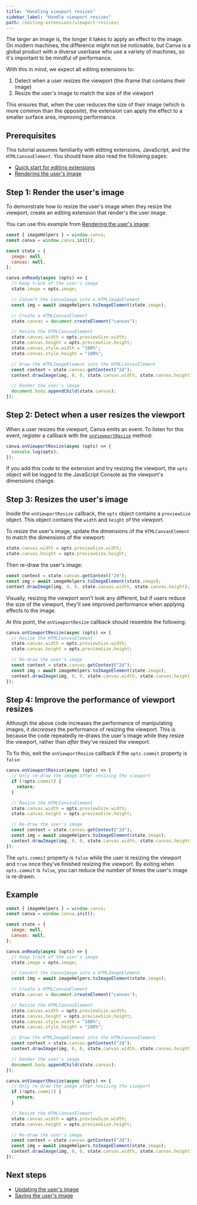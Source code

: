 ```yaml
---
title: "Handling viewport resizes"
sidebar_label: "Handle viewport resizes"
path: /editing-extensions/viewport-resizes/
---
```


The larger an image is, the longer it takes to apply an effect to the image. On modern machines, the difference might not be noticeable, but Canva is a global product with a diverse userbase who use a variety of machines, so it's important to be mindful of performance.

With this in mind, we expect all editing extensions to:

1.  Detect when a user resizes the viewport (the iframe that contains their image)
2.  Resize the user's image to match the size of the viewport

This ensures that, when the user reduces the size of their image (which is more common than the opposite), the extension can apply the effect to a smaller surface area, improving performance.

## Prerequisites

This tutorial assumes familiarity with editing extensions, JavaScript, and the `HTMLCanvasElement`. You should have also read the following pages:

- [Quick start for editing extensions](./quick-start.md)
- [Rendering the user's image](./render-image.md)

## Step 1: Render the user's image

To demonstrate how to resize the user's image when they resize the viewport, create an editing extension that render's the user image.

You can use this example from [Rendering the user's image](./render-image.md):

```javascript
const { imageHelpers } = window.canva;
const canva = window.canva.init();

const state = {
  image: null,
  canvas: null,
};

canva.onReady(async (opts) => {
  // Keep track of the user's image
  state.image = opts.image;

  // Convert the CanvaImage into a HTMLImageElement
  const img = await imageHelpers.toImageElement(state.image);

  // Create a HTMLCanvasElement
  state.canvas = document.createElement("canvas");

  // Resize the HTMLCanvasElement
  state.canvas.width = opts.previewSize.width;
  state.canvas.height = opts.previewSize.height;
  state.canvas.style.width = "100%";
  state.canvas.style.height = "100%";

  // Draw the HTMLImageElement into the HTMLCanvasElement
  const context = state.canvas.getContext("2d");
  context.drawImage(img, 0, 0, state.canvas.width, state.canvas.height);

  // Render the user's image
  document.body.appendChild(state.canvas);
});
```

<!-- TODO: Provide a Glitch project -->

## Step 2: Detect when a user resizes the viewport

When a user resizes the viewport, Canva emits an event. To listen for this event, register a callback with the [`onViewportResize`](./api/canva-api-client/on-viewport-resize.md) method:

```javascript
canva.onViewportResize(async (opts) => {
  console.log(opts);
});
```

If you add this code to the extension and try resizing the viewport, the `opts` object will be logged to the JavaScript Console as the viewport's dimensions change.

<!-- IMAGE -->

## Step 3: Resizes the user's image

Inside the `onViewportResize` callback, the `opts` object contains a `previewSize` object. This object contains the `width` and `height` of the viewport.

To resize the user's image, update the dimensions of the `HTMLCanvasElement` to match the dimensions of the viewport:

```javascript
state.canvas.width = opts.previewSize.width;
state.canvas.height = opts.previewSize.height;
```

Then re-draw the user's image:

```javascript
const context = state.canvas.getContext("2d");
const img = await imageHelpers.toImageElement(state.image);
context.drawImage(img, 0, 0, state.canvas.width, state.canvas.height);
```

Visually, resizing the viewport won't look any different, but if users reduce the size of the viewport, they'll see improved performance when applying effects to the image.

At this point, the `onViewportResize` callback should resemble the following:

```javascript
canva.onViewportResize(async (opts) => {
  // Resize the HTMLCanvasElement
  state.canvas.width = opts.previewSize.width;
  state.canvas.height = opts.previewSize.height;

  // Re-draw the user's image
  const context = state.canvas.getContext("2d");
  const img = await imageHelpers.toImageElement(state.image);
  context.drawImage(img, 0, 0, state.canvas.width, state.canvas.height);
});
```

## Step 4: Improve the performance of viewport resizes

Although the above code increases the performance of manipulating images, it _decreases_ the performance of resizing the viewport. This is because the code repeatedly re-draws the user's image while they resize the viewport, rather than _after_ they've resized the viewport.

To fix this, exit the `onViewportResize` callback if the `opts.commit` property is `false`:

```javascript
canva.onViewportResize(async (opts) => {
  // Only re-draw the image after resizing the viewport
  if (!opts.commit) {
    return;
  }

  // Resize the HTMLCanvasElement
  state.canvas.width = opts.previewSize.width;
  state.canvas.height = opts.previewSize.height;

  // Re-draw the user's image
  const context = state.canvas.getContext("2d");
  const img = await imageHelpers.toImageElement(state.image);
  context.drawImage(img, 0, 0, state.canvas.width, state.canvas.height);
});
```

The `opts.commit` property is `false` while the user is resizing the viewport and `true` once they've finished resizing the viewport. By exiting when `opts.commit` is `false`, you can reduce the number of times the user's image is re-drawn.

## Example

```javascript
const { imageHelpers } = window.canva;
const canva = window.canva.init();

const state = {
  image: null,
  canvas: null,
};

canva.onReady(async (opts) => {
  // Keep track of the user's image
  state.image = opts.image;

  // Convert the CanvaImage into a HTMLImageElement
  const img = await imageHelpers.toImageElement(state.image);

  // Create a HTMLCanvasElement
  state.canvas = document.createElement("canvas");

  // Resize the HTMLCanvasElement
  state.canvas.width = opts.previewSize.width;
  state.canvas.height = opts.previewSize.height;
  state.canvas.style.width = "100%";
  state.canvas.style.height = "100%";

  // Draw the HTMLImageElement into the HTMLCanvasElement
  const context = state.canvas.getContext("2d");
  context.drawImage(img, 0, 0, state.canvas.width, state.canvas.height);

  // Render the user's image
  document.body.appendChild(state.canvas);
});

canva.onViewportResize(async (opts) => {
  // Only re-draw the image after resizing the viewport
  if (!opts.commit) {
    return;
  }

  // Resize the HTMLCanvasElement
  state.canvas.width = opts.previewSize.width;
  state.canvas.height = opts.previewSize.height;

  // Re-draw the user's image
  const context = state.canvas.getContext("2d");
  const img = await imageHelpers.toImageElement(state.image);
  context.drawImage(img, 0, 0, state.canvas.width, state.canvas.height);
});
```

## Next steps

- [Updating the user's image](./update-image.md)
- [Saving the user's image](./save-image.md)
